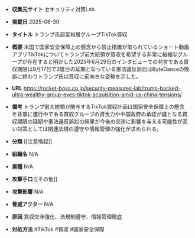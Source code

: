 - **収集元サイト**
セキュリティ対策Lab

- **掲載日**
2025-06-30

- **タイトル**
トランプ氏超富裕層グループTikTok買収

- **概要**
米国で国家安全保障上の懸念から禁止措置が取られているショート動画アプリTikTokについてトランプ前大統領が買収を希望する非常に裕福なグループが存在すると明かした2025年6月29日のインタビューでの発言である買収期限は9月17日で3度目の延期となっている憲法違反訴訟はByteDanceの敗訴に終わりトランプ氏は買収に前向きな姿勢を示した。

- **URL**
https://rocket-boys.co.jp/security-measures-lab/trump-backed-ultra-wealthy-group-eyes-tiktok-acquisition-amid-us-china-tensions/

- **備考**
トランプ前大統領が関与するTikTok買収計画は国家安全保障上の懸念を背景に進行中である買収グループの資金力や中国政府の承認が鍵となる買収期限の延期や憲法違反訴訟の結果が今後の交渉に影響を与える可能性が高い対策としては関連法規の遵守や情報管理の強化が求められる。

- **分類**
[[注意喚起]]

- **組織名**
N/A

- **業種**
N/A

- **攻撃手口**
[[その他]]

- **攻撃影響**
N/A

- **脅威アクター**
N/A

- **原因**
買収交渉強化、法規制遵守、情報管理徹底

- **対処方法**
#TikTok #買収 #国家安全保障
